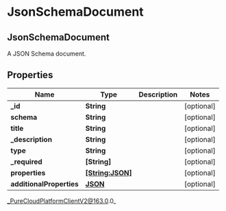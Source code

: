 # JsonSchemaDocument

## JsonSchemaDocument
A JSON Schema document.

## Properties

|Name | Type | Description | Notes|
|------------ | ------------- | ------------- | -------------|
| **_id** | **String** |  | [optional] |
| **schema** | **String** |  | [optional] |
| **title** | **String** |  | [optional] |
| **_description** | **String** |  | [optional] |
| **type** | **String** |  | [optional] |
| **_required** | **[String]** |  | [optional] |
| **properties** | [**[String:JSON]**](JSON) |  | [optional] |
| **additionalProperties** | [**JSON**]() |  | [optional] |



_PureCloudPlatformClientV2@163.0.0_
